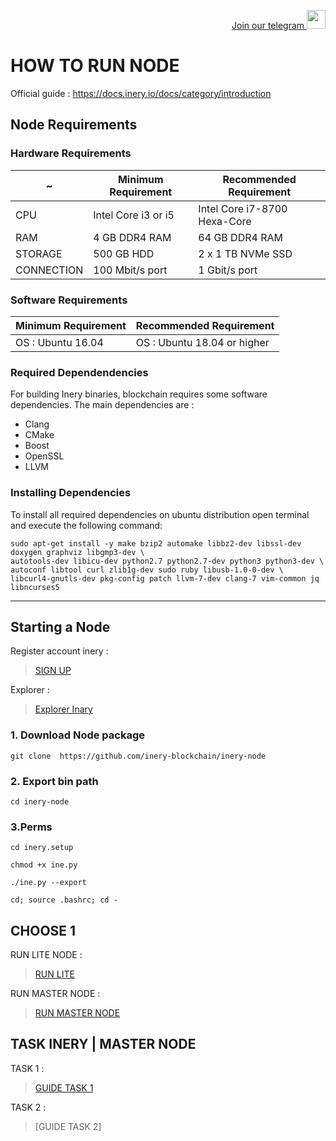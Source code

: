 <p style="font-size:14px" align="right">
<a href="https://t.me/GenzDrops" target="_blank">Join our telegram <img src="https://user-images.githubusercontent.com/50621007/183283867-56b4d69f-bc6e-4939-b00a-72aa019d1aea.png" width="30"/></a>

# HOW TO RUN NODE

Official guide : https://docs.inery.io/docs/category/introduction

## Node Requirements

### Hardware Requirements

<table class="table">
  <thead>
    <tr>
        <th>~</th>  
        <th rowspan>Minimum Requirement</th>
        <th rowspan>Recommended Requirement</th>
    </tr>
   </thead>
   <tbody>
    <tr>
       <td>CPU</td>
       <td>Intel Core i3 or i5</td>
       <td>Intel Core i7-8700 Hexa-Core</td>
    </tr>
    <tr>
       <td>RAM</td>
       <td>4 GB DDR4 RAM</td>
       <td>64 GB DDR4 RAM</td>
    <tr>
       <td>STORAGE</td>
       <td>500 GB HDD</td>
       <td>2 x 1 TB NVMe SSD</td>
    </tr>
    <tr>
       <td>CONNECTION</td>
       <td>100 Mbit/s port</td>
       <td>1 Gbit/s port</td>
    </tr>
</table>

### Software Requirements

<table class="table">
  <thead>
     <tr>
       <th>Minimum Requirement</th>
       <th>Recommended Requirement</th>
     </tr>
  </thead>
  <tbody>
      <tr>
        <td>OS : Ubuntu 16.04</td>
        <td>OS : Ubuntu 18.04 or higher</td>
      </tr>
  </tbody>
</table>

### Required Dependendencies

For building Inery binaries, blockchain requires some software dependencies. The main dependencies are :

* Clang
* CMake
* Boost
* OpenSSL
* LLVM

### Installing Dependencies

To install all required dependencies on ubuntu distribution open terminal and execute the following command:

```
sudo apt-get install -y make bzip2 automake libbz2-dev libssl-dev doxygen graphviz libgmp3-dev \
autotools-dev libicu-dev python2.7 python2.7-dev python3 python3-dev \
autoconf libtool curl zlib1g-dev sudo ruby libusb-1.0-0-dev \
libcurl4-gnutls-dev pkg-config patch llvm-7-dev clang-7 vim-common jq libncurses5
```

---

## Starting a Node

Register account inery :
> [SIGN UP](https://testnet.inery.io/)

Explorer :
> [Explorer Inary](https://explorer.inery.io/ "Explorer Inary")

###  1. Download Node package

```
git clone  https://github.com/inery-blockchain/inery-node
```

### 2. Export bin path

```
cd inery-node
```

### 3.Perms

```
cd inery.setup
```
```
chmod +x ine.py
```
```
./ine.py --export
```
```
cd; source .bashrc; cd -
```

## CHOOSE 1 

RUN LITE NODE :
>[RUN LITE](https://github.com/Genz22/node_run_with_genz/blob/main/INERY-BLOCKCHAIN/Lite%20Node.md)

RUN MASTER NODE :
>[RUN MASTER NODE](https://github.com/Genz22/node_run_with_genz/blob/main/INERY-BLOCKCHAIN/master%20node.md)

## TASK INERY | MASTER NODE

TASK 1 :
>[GUIDE TASK 1](https://github.com/Genz22/node-note/blob/main/INERY-BLOCKCHAIN/task-1-inery.md)

TASK 2 :
>[GUIDE TASK 2]




